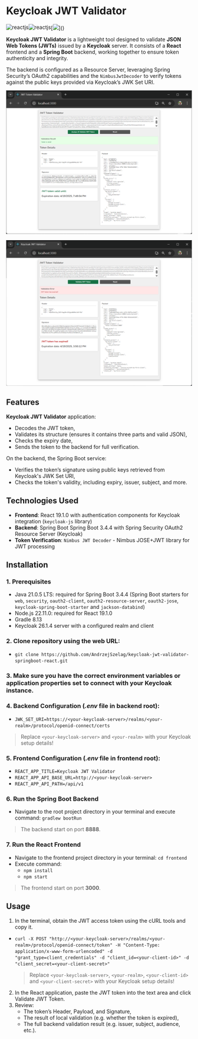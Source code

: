# Keycloak JWT Validator

<img align="left" alt="reactjs" src="https://img.shields.io/badge/spring%20boot-3.4.4-brightgreen)"/>
<img align="left" alt="reactjs" src="https://img.shields.io/badge/-ReactJs-61DAFB?logo=react&logoColor=white&style=flat)"/>
[<img src="https://img.shields.io/badge/Spring Boot-3.4.4-COLOR.svg?logo=LOGO">](<LINK>)


**Keycloak JWT Validator** is a lightweight tool designed to validate **JSON Web Tokens (JWTs)** issued by a **Keycloak** server. It consists of a **React** frontend and a **Spring Boot** backend, working together to ensure token authenticity and integrity. 

The backend is configured as a Resource Server, leveraging Spring Security’s OAuth2 capabilities and the `NimbusJwtDecoder` to verify tokens against the public keys provided via Keycloak’s JWK Set URI.

![Keycloak JWT Validator - success](/src/main/resources/static/images/url1.png "Keycloak JWT Validator - success")

![Keycloak JWT Validator - error](/src/main/resources/static/images/url2.png "Keycloak JWT Validator - error")

## Features
**Keycloak JWT Validator** application:
- Decodes the JWT token,
- Validates its structure (ensures it contains three parts and valid JSON),
- Checks the expiry date,
- Sends the token to the backend for full verification.

On the backend, the Spring Boot service:
- Verifies the token’s signature using public keys retrieved from Keycloak's JWK Set URI,
- Checks the token's validity, including expiry, issuer, subject, and more.

## Technologies Used
- **Frontend**: React 19.1.0 with authentication components for Keycloak integration (`keycloak-js` library)
- **Backend**: Spring Boot Spring Boot 3.4.4 with Spring Security OAuth2 Resource Server (Keycloak)
- **Token Verification**: `Nimbus JWT Decoder` - Nimbus JOSE+JWT library for JWT processing

## Installation

### 1. Prerequisites
- Java 21.0.5 LTS: required for Spring Boot 3.4.4 (Spring Boot starters for `web`, `security`, `oauth2-client`, `oauth2-resource-server`, `oauth2-jose`, `keycloak-spring-boot-starter` and `jackson-databind`)
- Node.js 22.11.0: required for React 19.1.0
- Gradle 8.13
- Keycloak 26.1.4 server with a configured realm and client

### 2. Clone repository using the web URL:
- `git clone https://github.com/AndrzejSzelag/keycloak-jwt-validator-springboot-react.git`

### 3. Make sure you have the correct environment variables or application properties set to connect with your Keycloak instance.

### 4. Backend Configuration (*.env* file in backend root):
- `JWK_SET_URI=https://<your-keycloak-server>/realms/<your-realm>/protocol/openid-connect/certs`

> Replace `<your-keycloak-server>` and `<your-realm>` with your Keycloak setup details!

### 5. Frontend Configuration (*.env* file in frontend root):
- `REACT_APP_TITLE=Keycloak JWT Validator`
- `REACT_APP_API_BASE_URL=http://<your-keycloak-server>`
- `REACT_APP_API_PATH=/api/v1`

### 6. Run the Spring Boot Backend
- Navigate to the root project directory in your terminal and execute command: `gradlew bootRun`

> The backend start on port **8888**.

### 7. Run the React Frontend
- Navigate to the frontend project directory in your terminal: `cd frontend`
- Execute command: 
    - `npm install`
    - `npm start`

> The frontend start on port **3000**.

## Usage
1. In the terminal, obtain the JWT access token using the cURL tools and copy it.

- `curl -X POST "http://<your-keycloak-server>/realms/<your-realm>/protocol/openid-connect/token" -H "Content-Type: application/x-www-form-urlencoded" -d "grant_type=client_credentials" -d "client_id=<your-client-id>" -d "client_secret=<your-client-secret>"`

    > Replace `<your-keycloak-server>`, `<your-realm>`, `<your-client-id>` and `<your-client-secret>` with your Keycloak setup details!

2. In the React application, paste the JWT token into the text area and click Validate JWT Token.
3. Review:
    - The token’s Header, Payload, and Signature,
    - The result of local validation (e.g. whether the token is expired),
    - The full backend validation result (e.g. issuer, subject, audience, etc.).
